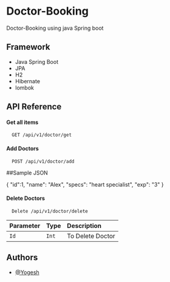 # Doctor-Booking


Doctor-Booking using java Spring boot
## Framework

 - Java Spring Boot 
 - JPA
 - H2
 - Hibernate
 - lombok


## API Reference

#### Get all items

```http
  GET /api/v1/doctor/get
```
#### Add Doctors
```http
  POST /api/v1/doctor/add
```


##Sample JSON

{
    "id":1,
   "name": "Alex",
        "specs": "heart specialist",
        "exp": "3"
}


#### Delete Doctors

```http
  Delete /api/v1/doctor/delete
```


| Parameter | Type     | Description                       |
| :-------- | :------- | :-------------------------------- |
|  `Id`   | `Int` |  To Delete Doctor|


## Authors

- [@Yogesh](https://github.com/Yogesh-VasanthaKumar/)


